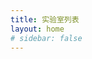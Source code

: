 ```yaml
---
title: 实验室列表
layout: home
# sidebar: false
---
```


<script setup>
import CoderGuild from "/.vitepress/components/unique/CoderGuild.vue";
import LabList from "/.vitepress/components/unique/LabList.vue";
</script>


<CoderGuild />

<LabList />
